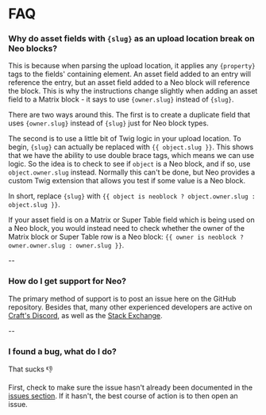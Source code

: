 # FAQ

### Why do asset fields with `{slug}` as an upload location break on Neo blocks?

This is because when parsing the upload location, it applies any `{property}` tags to the fields' containing element. An asset field added to an entry will reference the entry, but an asset field added to a Neo block will reference the block. This is why the instructions change slightly when adding an asset field to a Matrix block - it says to use `{owner.slug}` instead of `{slug}`.

There are two ways around this. The first is to create a duplicate field that uses `{owner.slug}` instead of `{slug}` just for Neo block types.

The second is to use a little bit of Twig logic in your upload location. To begin, `{slug}` can actually be replaced with `{{ object.slug }}`. This shows that we have the ability to use double brace tags, which means we can use logic. So the idea is to check to see if `object` is a Neo block, and if so, use `object.owner.slug` instead. Normally this can't be done, but Neo provides a custom Twig extension that allows you test if some value is a Neo block.

In short, replace `{slug}` with `{{ object is neoblock ? object.owner.slug : object.slug }}`.

If your asset field is on a Matrix or Super Table field which is being used on a Neo block, you would instead need to check whether the owner of the Matrix block or Super Table row is a Neo block: `{{ owner is neoblock ? owner.owner.slug : owner.slug }}`.

--

### How do I get support for Neo?

The primary method of support is to post an issue here on the GitHub repository. Besides that, many other experienced developers are active on [Craft's Discord](https://craftcms.com/discord), as well as the [Stack Exchange](http://craftcms.stackexchange.com/).

--

### I found a bug, what do I do?

That sucks 👎

First, check to make sure the issue hasn't already been documented in the [issues section](https://github.com/spicywebau/craft-neo/issues). If it hasn't, the best course of action is to then open an issue.
